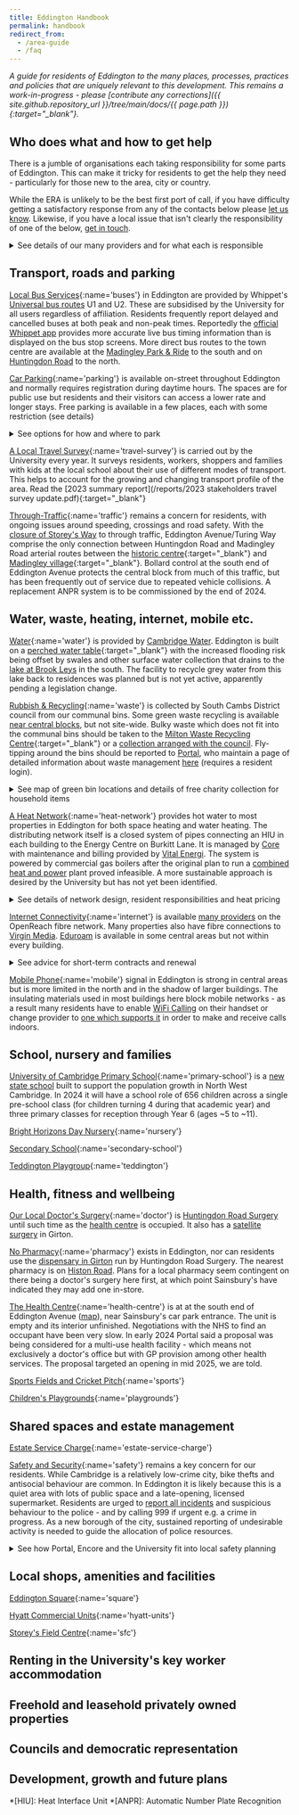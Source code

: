 ```yaml
---
title: Eddington Handbook
permalink: handbook
redirect_from:
  - /area-guide
  - /faq
---
```


<i>
A guide for residents of Eddington to the many places, processes, practices and policies that are uniquely relevant to this development. This remains a work-in-progress - please [contribute any corrections]({{ site.github.repository_url }}/tree/main/docs/{{ page.path }}){:target="_blank"}.
</i>

## Who does what and how to get help

There is a jumble of organisations each taking responsibility for some parts of Eddington. This can make it tricky for residents to get the help they need - particularly for those new to the area, city or country.

While the ERA is unlikely to be the best first port of call, if you have difficulty getting a satisfactory response from any of the contacts below please [let us know](/contact-us). Likewise, if you have a local issue that isn't clearly the responsibility of one of the below, [get in touch](/contact-us).

<details markdown="1">
<summary>See details of our many providers and for what each is responsible</summary>

[Portal Estate Management](https://portal.eddington-cambridge.co.uk/customer-service-team/report-a-defect/){:name='portal'}
is a wrapper-company owned by the University which deals with issues relating to most shared public spaces in Eddington. This includes all roads, pavements, cycle paths and hard and soft landscaping.
They are responsible for collecting the [Estate Service Charge](#estate-management-charge) and spending it on local maintenance, improvement and contingency planning. Though they subcontract the billing to [Vital](#vital) and the execution of estate management tasks to [Mears](#mears).
Portal can sometimes be a useful first contact for services commissioned by other parties below, such as bin collections, playing fields, play parks and questions around covenants.

[Lodge Property Services](#lodge){:name='lodge'}
is a wrapper-company owned by the University which manages tenancy in the University's so-called "[Key Worker Housing](https://eddington-cambridge.co.uk/key-worker-housing-frequently-asked-questions)". This includes all properties in Eddington which are owned by the University and let out exclusively to their employees through their [Accommodation Service](https://www.accommodation.cam.ac.uk/). They effectively fill the role of an in-house estate agent, but maintenance of the property, its contents and shared internal spaces is done by [Portal](#portal).

[Core Sustainable Heat Management](#core){:name='core'}
is a [wrapper-company](https://find-and-update.company-information.service.gov.uk/company/10586130) owned by the University responsible for heat network infrastructure in Eddington and the energy centre on Burkitt Lane. Their responsibility ends before the Heat Interface Unit within each property. Consumer billing and much of the network's maintenance is subcontracted to [Vital Energi](#vital).

[Vital Energi](#vital){:name='vital'}
are an [energy management company](https://www.vitalenergi.co.uk/) that run our energy centre and maintain our local heat network infrastructure as the current contract holder under Core. They also provide customer billing services to Portal and Core, for Estate Service Charge and heat usage respectively.

[Mears Group](#mears){:name='mears'}
are a national [housing services operator](https://www.mearsgroup.co.uk/). They provide estate management services around Eddington as the current contract holder under Portal. They also do property management for Lodge, and both of these work packages form part of a broader contract with the University outside of Eddington.

[Nurture Landscapes](#nurture){:name='nurture'}
are a [grounds maintenance company](https://www.nurture-group.co.uk/) subcontracted by [Mears](#mears) to look after communal planting and hard landscaping.

[Elite Parking Management](#elite){:name='elite'}
are a [parking management company](https://eliteparkingmanagement.com/) subcontracted by [Mears](#mears) to handle parking enforcement and fines.

[Encore Estates](#encore){:name='encore'}
provide [property management services](https://www.encoreestates.co.uk/) for several of the privately-owned apartment blocks. They maintain communal, non-public areas such as entrances, stairs, elevators and garages as well as any garden areas belonging to the building. Leaseholders pay a building management fee for these services in addition to the [estate service charge](#estate-service-charge).

[Hill Residential](#hill){:name='hill'}
are builders of private homes in the areas of Eddington marketed as "[Knights' Park](https://www.hill.co.uk/all-developments/cambridgeshire/knights-park)" and "[Rubicon](https://www.knightspark-eddington.co.uk/phases/rubicon/)". They are responsible for snagging of their newbuild properties and the delivery of shared spaces around those buildings to Portal. The boundary between shared spaces under Portal's control and those still controlled by Hill is not well defined as it gradually moves from the latter to the former.

[Girton College](#girton-college){:name='girton-college'}
manages [Swirles Court](https://www.girton.cam.ac.uk/accommodation/swirles-court) (bounded by Turing Way, Pheasant Drive and the Ridgeway) as accommodation for mainly postgraduate students remote from the main college site at the north end of Ridgeway.

[The University of Cambridge](#university){:name='university'}
created Eddington to support their growth plan and migration from the city centre. Their [Estates division](https://www.em.admin.cam.ac.uk/) is responsible for continued planning and delivery of the development.

[Councils](#councils){:name='councils'}
are a uniquely complicated aspect of Eddington, sitting as we do across the city boundary and a parish boundary. Due to the private nature of the shared spaces and the non-adopted status of roads in Eddington they have fewer responsibilities here than elsewhere in the UK.

[South Cambridge District Council](https://www.scambs.gov.uk/your-council-and-democracy/contact-us){:name='district-council'}

[Cambridge City Council](https://www.cambridge.gov.uk/){:name='city-council'}

[Girton Parish Council](https://www.girton-cambs.org.uk/girton-parish-council-2/){:name='parish-council'}

[Cambridgeshire County Council](https://www.cambridgeshire.gov.uk/){:name='county-council'}

</details>

## Transport, roads and parking

[Local Bus Services](#buses){:name='buses'}
in Eddington are provided by Whippet's [Universal bus routes](https://www.whippetbus.co.uk/universal/) U1 and U2. These are subsidised by the University for all users regardless of affiliation. Residents frequently report delayed and cancelled buses at both peak and non-peak times. Reportedly the [official Whippet app](https://www.whippetbus.co.uk/app/) provides more accurate live bus timing information than is displayed on the bus stop screens. More direct bus routes to the town centre are available at the [Madingley Park & Ride](https://cambridgeparkandride.info/madingleyroad-times.shtml) to the south and on [Huntingdon Road](https://www.google.com/maps/dir/52.2355988,0.0882609/Thornton+Road,+Girton,+Cambridge+CB3+0LG) to the north.

[Car Parking](#parking){:name='parking'}
is available on-street throughout Eddington and normally requires registration during daytime hours. The spaces are for public use but residents and their visitors can access a lower rate and longer stays. Free parking is available in a few places, each with some restriction (see details)

<details markdown="1">
<summary>See options for how and where to park</summary>

Anyone can register their car using the [JustPark app](https://www.justpark.com/) or one of the central parking machines. Once you register your visit, the first hour is free and then it's roughly £2 per hour thereafter. Maximum parking time limits apply via this method, normally of two or four hours. Full information on the [Cashless on-site parking info sheet](https://portal.eddington-cambridge.co.uk/_downloads/Eddington-Parking-Information_202309.pdf).

Residents and their visitors parking in these public spaces can use a separate system to register for a 24 period, and for a reduced fee (flat £2.80 at the time of writing). From July 2024 [PayByPhone](https://www.paybyphone.co.uk/) provides this service with payments taken by web, app and phone - location code 809529. A limit of 100 days per year is applied per household to prevent a small number of residents from monopolising the limited spaces.

90 minutes of free parking without registration is available for users of Sainsbury's and Argos in their underground car park. 18 hours of free parking without registration is available at Madingley Park & Ride.

</details>

[A Local Travel Survey](#travel-survey){:name='travel-survey'}
is carried out by the University every year. It surveys residents, workers, shoppers and families with kids at the local school about their use of different modes of transport. This helps to account for the growing and changing transport profile of the area.
Read the [2023 summary report](/reports/2023 stakeholders travel survey update.pdf){:target="_blank"}

[Through-Traffic](#traffic){:name='traffic'}
remains a concern for residents, with ongoing issues around speeding, crossings and road safety. With the [closure of Storey's Way](https://www.geograph.org.uk/photo/7610580) to through traffic, Eddington Avenue/Turing Way comprise the only connection between Huntingdon Road and Madingley Road arterial routes between the [historic centre](https://www.google.com/maps/dir/52.2241566,0.0905129/52.2134716,0.0831837/@52.2174037,0.0873664,15z/data=!3m1!4b1!4m9!4m8!1m5!3m4!1m2!1d0.1114754!2d52.2115934!3s0x47d870b888942875:0xf18d62d3e0a0f585!1m0!3e0?entry=ttu){:target="_blank"} and [Madingley village](https://www.google.com/maps/dir/52.2241566,0.0905129/52.2134716,0.0831837/@52.2236613,0.0550861,13.89z/data=!4m9!4m8!1m5!3m4!1m2!1d0.0487948!2d52.2317013!3s0x47d877aa7ea3da5f:0xd04d88bf99fc17b1!1m0!3e0?entry=ttu){:target="_blank"}. Bollard control at the south end of Eddington Avenue protects the central block from much of this traffic, but has been frequently out of service due to repeated vehicle collisions. A replacement ANPR system is to be commissioned by the end of 2024.


## Water, waste, heating, internet, mobile etc.

[Water](#water){:name='water'}
is provided by [Cambridge Water](https://www.cambridge-water.co.uk/). Eddington is built on a [perched water table](https://en.wikipedia.org/wiki/Water_table#Perched_water_tables){:target="_blank"} with the increased flooding risk being offset by swales and other surface water collection that drains to the [lake at Brook Leys](https://eddington-cambridge.co.uk/news-and-updates/brook-leys-parkland-opens) in the south. The facility to recycle grey water from this lake back to residences was planned but is not yet active, apparently pending a legislation change.


[Rubbish & Recycling](#waste){:name='waste'}
is collected by South Cambs District council from our communal bins. Some green waste recycling is available [near central blocks](#green-bin-map), but not site-wide. Bulky waste which does not fit into the communal bins should be taken to the [Milton Waste Recycling Centre](https://www.cambridgeshire.gov.uk/directory/listings/milton-recycling-centre){:target="_blank"} or a [collection arranged with the council](https://www.cambridge.gov.uk/arrange-a-bulky-waste-collection). Fly-tipping around the bins should be reported to [Portal](#portal), who maintain a page of detailed information about waste management [here](https://portal.eddington-cambridge.co.uk/category/?cat_ID=1&subcat_ID=4&page_ID=65
) (requires a resident login).

<details markdown="1">
<summary>See map of green bin locations and details of free charity collection for household items</summary>

[Anglo Doorstep Collections](#anglo-doorstep-collections){:name='anglo-doorstep-collections'}
operate a free collection service for charity donations. Clothing and household items in good condition can be donated by [booking a collection](https://anglodoorstepcollections.co.uk/make-a-booking/?advert_id=cambridge_who#make_booking).

[Green bin locations](#green-bin-map){:#green-bin-map} are marked below with an "X".
![green bin locations](/images/maps/green-bins-2024.png)

</details>

[A Heat Network](#heat-network){:name='heat-network'}
provides hot water to most properties in Eddington for both space heating and water heating. The distributing network itself is a closed system of pipes connecting an HIU in each building to the Energy Centre on Burkitt Lane. It is managed by [Core](#core) with maintenance and billing provided by [Vital Energi](#vital).
The system is powered by commercial gas boilers after the original plan to run a [combined heat and power](https://www.gov.uk/guidance/combined-heat-and-power) plant proved infeasible. A more sustainable approach is desired by the University but has not yet been identified.

<details markdown="1">
<summary>See details of network design, resident responsibilities and heat pricing</summary>

The distribution network is a series of insulated, underground pipes which carry water at around 90°C. The circuit is closed: heat exchangers in each property's HIU raise the temperature of either their incoming fresh water or separately sealed underfloor circuits as needed. All water pumped out of the Energy Centre ultimately returns there - it does not come out of residents' taps nor does it flow through their underfloor heating circuits.

Core's equipment stops at the heat network pipes that enter each building. Homeowners are responsible for their HIU, which they own. The standing charge includes a two-yearly service from Core (for which access must be allowed). Underfloor heating and other domestic plumbing is also beyond the scope of Core's responsibilities.

Usage is charged for based on the difference in temperature between incoming and outgoing network water. As of early 2024, heat network billing is not covered by energy price caps though this effect is offset by the commercial gas purchasing policy of the University, which acts to hold input costs relatively stable.

</details>

[Internet Connectivity](#internet){:name='internet'}
is available [many providers](https://www.openreach.com/fibre-broadband/fttp-providers) on the OpenReach fibre network. Many properties also have fibre connections to [Virgin Media](https://www.virginmedia.com/broadband). [Eduroam](https://help.uis.cam.ac.uk/service/wifi/connect-to-eduroam) is available in some central areas but not within every building.

<details markdown="1">
<summary>See advice for short-term contracts and renewal</summary>

Residents on 12-month tenancies have reported difficulty finding ISPs offering contracts of less than 18 months. EU law requires [consumers be offered the option](https://web.archive.org/web/20110704193402/http://consumers.ofcom.org.uk/2011/05/uk-consumers-benefit-from-european-telecoms-law-changes/) of contract lasting no longer than 12 months, although some providers make these hard to find. Renewal of internet contracts is governed by [Ofcom's General Conditions](https://www.ofcom.org.uk/__data/assets/pdf_file/0016/112282/guidance-under-general-conditions-c1-contract-requirements.pdf#page=5) which means ISPs have to get the customer's consent before renewing a fixed commitment period.

</details>

[Mobile Phone](#mobile){:name='mobile'}
signal in Eddington is strong in central areas but is more limited in the north and in the shadow of larger buildings. The insulating materials used in most buildings here block mobile networks - as a result many residents have to enable [WiFi Calling](https://en.wikipedia.org/wiki/Wi-Fi_calling) on their handset or change provider to [one which supports it](https://www.4g.co.uk/news/ee-o2-three-and-vodafone-which-networks-offer-wi-fi-calling/) in order to make and receive calls indoors.

## School, nursery and families

[University of Cambridge Primary School](https://www.universityprimaryschool.org.uk/){:name='primary-school'}
is a [new state school](https://www.universityprimaryschool.org.uk/) built to support the population growth in North West Cambridge. In 2024 it will have a school role of 656 children across a single pre-school class (for children turning 4 during that academic year) and three primary classes for reception through Year 6 (ages ~5 to ~11).

[Bright Horizons Day Nursery](https://www.brighthorizons.co.uk/our-nurseries/eddington-nursery){:name='nursery'}

[Secondary School](){:name='secondary-school'}

[Teddington Playgroup](){:name='teddington'}

## Health, fitness and wellbeing

[Our Local Doctor's Surgery](#doctor){:name='doctor'}
is [Huntingdon Road Surgery](https://huntingdonroadsurgery.co.uk/) until such time as the [health centre](#health-centre) is occupied. It also has a [satellite surgery](https://www.nhs.uk/services/gp-surgery/girton-branch-surgery/D81002001) in Girton.

[No Pharmacy](#pharmacy){:name='pharmacy'}
exists in Eddington, nor can residents use the [dispensary in Girton](https://www.huntingdonroadsurgery.co.uk/girton-dispensary) run by Huntingdon Road Surgery. The nearest pharmacy is on [Histon Road](https://rowlandspharmacy.co.uk/). Plans for a local pharmacy seem contingent on there being a doctor's surgery here first, at which point Sainsbury's have indicated they may add one in-store.

[The Health Centre](#heath-centre){:name='health-centre'}
is at at the south end of Eddington Avenue ([map](https://www.google.com/maps/@52.2170912,0.0882417,3a,42.9y,275.96h,96.26t/data=!3m6!1e1!3m4!1s3aYXVcbz4yZbBBHY_OlrTQ!2e0!7i16384!8i8192?entry=ttu)), near Sainsbury's car park entrance. The unit is empty and its interior unfinished. Negotiations with the NHS to find an occupant have been very slow. In early 2024 Portal said a proposal was being considered for a multi-use health facility - which means not exclusively a doctor's office but with GP provision among other health services. The proposal targeted an opening in mid 2025, we are told.

[Sports Fields and Cricket Pitch](){:name='sports'}

[Children's Playgrounds](){:name='playgrounds'}

## Shared spaces and estate management

[Estate Service Charge](https://portal.eddington-cambridge.co.uk/estate-service-charge/){:name='estate-service-charge'}

[Safety and Security](#safety){:name='safety'}
remains a key concern for our residents. While Cambridge is a relatively low-crime city, bike thefts and antisocial behaviour are common. In Eddington it is likely because this is a quiet area with lots of public space and a late-opening, licensed supermarket. Residents are urged to [report all incidents](https://www.cambs.police.uk/report) and suspicious behaviour to the police - and by calling 999 if urgent e.g. a crime in progress. As a new borough of the city, sustained reporting of undesirable activity is needed to guide the allocation of police resources.

<details markdown="1">
<summary>See how Portal, Encore and the University fit into local safety planning</summary>

[Portal](#portal) is responsible for the physical security of some areas of site, including commercial units, University buildings and communal bike sheds. [Encore](#encore) is similarly in charge of shared spaces in leasehold properties like garages and stairwells. However, residents are encouraged to consider these areas public when making security decisions as it is difficult to prevent criminals from gaining access to such shared spaces.

The University has its own [security service](https://www.security.admin.cam.ac.uk/) as well as CCTV monitoring in the central area of Eddington, which they plan to extend to cover entrance/exit routes. They have a published [security policy](https://eddington-cambridge.co.uk/wp-content/uploads/Security-Policy-Final.pdf) and [antisocial behaviour policy](https://eddington-cambridge.co.uk/wp-content/uploads/Anti-Social-Behaviour-Policy-Final.pdf) for the area.

</details>

## Local shops, amenities and facilities

[Eddington Square](){:name='square'}

[Hyatt Commercial Units](){:name='hyatt-units'}

[Storey's Field Centre](https://www.storeysfieldcentre.org.uk/){:name='sfc'}

## Renting in the University's key worker accommodation

## Freehold and leasehold privately owned properties

## Councils and democratic representation

## Development, growth and future plans


*[HIU]: Heat Interface Unit
*[ANPR]: Automatic Number Plate Recognition
